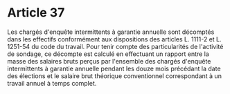 # Article 37

Les chargés d'enquête intermittents à garantie annuelle sont décomptés dans les effectifs conformément aux dispositions des articles L. 1111-2 et L. 1251-54 du code du travail. Pour tenir compte des particularités de l'activité de sondage, ce décompte est calculé en effectuant un rapport entre la masse des salaires bruts perçus par l'ensemble des chargés d'enquête intermittents à garantie annuelle pendant les douze mois précédant la date des élections et le salaire brut théorique conventionnel correspondant à un travail annuel à temps complet.

